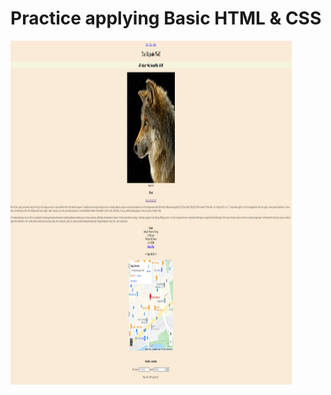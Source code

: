 # Practice applying Basic HTML & CSS 

<img src="./images/practiseSite.PNG" height="550px" width="450px">
